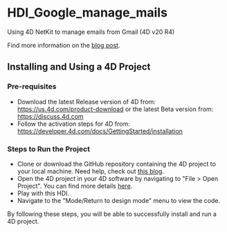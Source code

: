 # HDI_Google_manage_mails 

Using 4D NetKit to manage emails from Gmail (4D v20 R4) 

Find more information on the [blog post](https://blog.4d.com/4d-netkit-assign-labels-get-multiple-emails-with-gmail-api/).

## Installing and Using a 4D Project

### Pre-requisites

* Download the latest Release version of 4D from: https://us.4d.com/product-download or the latest Beta version from: https://discuss.4d.com
* Follow the activation steps for 4D from: https://developer.4d.com/docs/GettingStarted/installation

### Steps to Run the Project

* Clone or download the GitHub repository containing the 4D project to your local machine. Need help, check out [this blog](https://blog.4d.com/github-4d-depot/).
* Open the 4D project in your 4D software by navigating to "File > Open Project".  You can find more details [here](https://developer.4d.com/docs/GettingStarted/creating#opening-a-project).
* Play with this HDI.
* Navigate to the "Mode/Return to design mode" menu to view the code.

By following these steps, you will be able to successfully install and run a 4D project.
